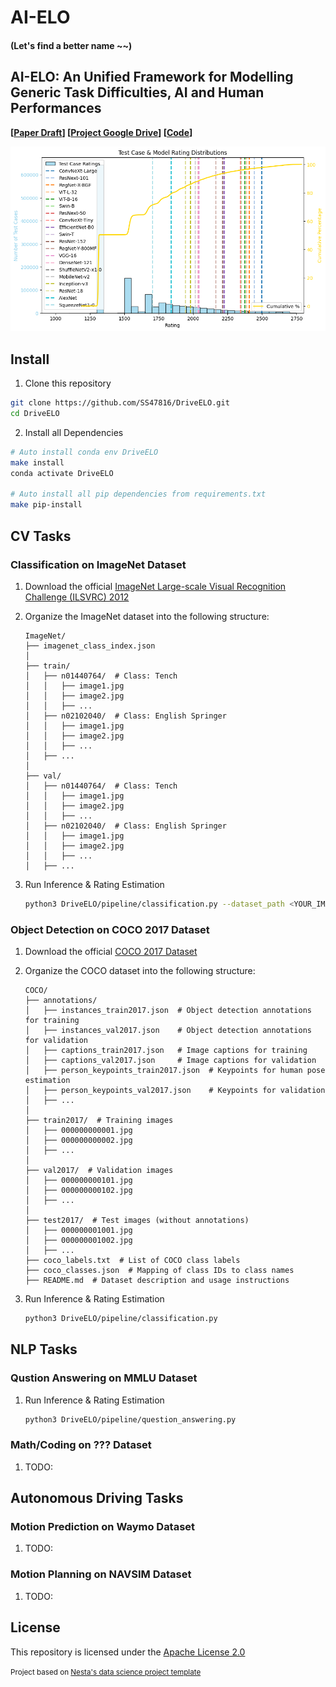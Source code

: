 # AI-ELO

<!-- **[[Paper](https://arxiv.org/abs/2309.14685)] [[Project Page](https://ss47816.github.io/DriveSceneGen/)] [[Code](https://github.com/SS47816/DriveSceneGen)]** -->

#### (Let's find a better name ~~)

## AI-ELO: An Unified Framework for Modelling Generic Task Difficulties, AI and Human Performances

**[[Paper Draft](https://drive.google.com/file/d/1W6GFEvtZCEyVzD9KfY3M6Rr7Dtgxy_Ff/view?usp=sharing)] [[Project Google Drive](https://drive.google.com/drive/folders/1gNlDmO09IeKzWnpS1v2s0EK806-afbAD?usp=sharing)] [[Code](https://github.com/SS47816/DriveELO)]**

![Alt text](media/Glicko_dist_1.png)

<!-- _Shuo Sun<sup>†</sup>, Zekai Gu<sup>†</sup>, Tianchen Sun<sup>†</sup>, Jiawei Sun, Chengran Yuan, Yuhang Han, Dongen Li, and Marcelo H. Ang Jr._ -->

<!-- _Advanced Robotics Centre, National University of Singapore_ -->

<!-- _<sup>†</sup>Indicates Equal Contribution_ -->

<!-- ## Abstract

> Realistic and diverse traffic scenarios in large quantities are crucial for the development and validation of autonomous driving systems. However, owing to numerous difficulties in the data collection process and the reliance on intensive annotations, real-world datasets lack sufficient quantity and diversity to support the increasing demand for data. This work introduces DriveSceneGen, a data-driven driving scenario generation method that learns from the real-world driving dataset and generates entire dynamic driving scenarios from scratch. Experimental results on 5k generated scenarios highlight that DriveSceneGen is able to generate novel driving scenarios that align with real-world data distributions with high fidelity and diversity. To the best of our knowledge, DriveSceneGen is the first method that generates novel driving scenarios involving both static map elements and dynamic traffic participants from scratch. Extensive experiments demonstrate that our two-stage method outperforms existing state-of-the-art map generation methods and trajectory simulation methods on their respective tasks. -->

## Install

1. Clone this repository

```bash
git clone https://github.com/SS47816/DriveELO.git
cd DriveELO
```

2. Install all Dependencies

```bash
# Auto install conda env DriveELO
make install
conda activate DriveELO

# Auto install all pip dependencies from requirements.txt
make pip-install
```

## CV Tasks

### Classification on ImageNet Dataset

1. Download the official [ImageNet Large-scale Visual Recognition Challenge (ILSVRC) 2012](https://www.image-net.org/download-images.php)

2. Organize the ImageNet dataset into the following structure:

   ```
   ImageNet/
   ├── imagenet_class_index.json
   │
   ├── train/
   │   ├── n01440764/  # Class: Tench
   │   │   ├── image1.jpg
   │   │   ├── image2.jpg
   │   │   ├── ...
   │   ├── n02102040/  # Class: English Springer
   │   │   ├── image1.jpg
   │   │   ├── image2.jpg
   │   │   ├── ...
   │   ├── ...
   │
   ├── val/
   │   ├── n01440764/  # Class: Tench
   │   │   ├── image1.jpg
   │   │   ├── image2.jpg
   │   │   ├── ...
   │   ├── n02102040/  # Class: English Springer
   │   │   ├── image1.jpg
   │   │   ├── image2.jpg
   │   │   ├── ...
   │   ├── ...
   ```

3. Run Inference & Rating Estimation

   ```bash
   python3 DriveELO/pipeline/classification.py --dataset_path <YOUR_IMAGENET_LOCATION>
   ```

### Object Detection on COCO 2017 Dataset

1. Download the official [COCO 2017 Dataset](https://cocodataset.org/#download)

2. Organize the COCO dataset into the following structure:

   ```
   COCO/
   ├── annotations/
   │   ├── instances_train2017.json  # Object detection annotations for training
   │   ├── instances_val2017.json    # Object detection annotations for validation
   │   ├── captions_train2017.json   # Image captions for training
   │   ├── captions_val2017.json     # Image captions for validation
   │   ├── person_keypoints_train2017.json  # Keypoints for human pose estimation
   │   ├── person_keypoints_val2017.json    # Keypoints for validation
   │   ├── ...
   │
   ├── train2017/  # Training images
   │   ├── 000000000001.jpg
   │   ├── 000000000002.jpg
   │   ├── ...
   │
   ├── val2017/  # Validation images
   │   ├── 000000000101.jpg
   │   ├── 000000000102.jpg
   │   ├── ...
   │
   ├── test2017/  # Test images (without annotations)
   │   ├── 000000001001.jpg
   │   ├── 000000001002.jpg
   │   ├── ...
   ├── coco_labels.txt  # List of COCO class labels
   ├── coco_classes.json  # Mapping of class IDs to class names
   ├── README.md  # Dataset description and usage instructions
   ```

3. Run Inference & Rating Estimation

   ```bash
   python3 DriveELO/pipeline/classification.py
   ```

## NLP Tasks

### Qustion Answering on MMLU Dataset

1. Run Inference & Rating Estimation

   ```bash
   python3 DriveELO/pipeline/question_answering.py
   ```

### Math/Coding on ??? Dataset

1. TODO:

## Autonomous Driving Tasks

### Motion Prediction on Waymo Dataset

1. TODO:

### Motion Planning on NAVSIM Dataset

1. TODO:

<!-- ## BibTeX

If you find our work interesting, please consider citing our paper:

    @misc{sun2023drivescenegen,
        title={DriveSceneGen: Generating Diverse and Realistic Driving Scenarios from Scratch},
        author={Shuo Sun and Zekai Gu and Tianchen Sun and Jiawei Sun and Chengran Yuan and Yuhang Han and Dongen Li and Marcelo H. Ang Jr au2},
        year={2023},
        eprint={2309.14685},
        archivePrefix={arXiv},
        primaryClass={cs.RO}
    } -->

## License

This repository is licensed under the [Apache License 2.0](https://github.com/SS47816/DriveSceneGen/blob/main/LICENSE)

<small><p>Project based on <a target="_blank" href="https://github.com/nestauk/ds-cookiecutter">Nesta's data science project template</a>
